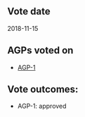 ## Vote date
2018-11-15

## AGPs voted on
- [AGP-1](https://raw.githubusercontent.com/aragon/AGPs/8c945258fc58c842752a49946514815a4fdd971d/AGPs/AGP-1.md)

## Vote outcomes:

- AGP-1: approved
